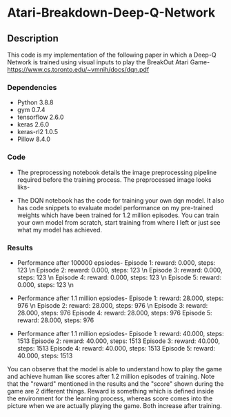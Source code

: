 # Atari-Breakdown-Deep-Q-Network

## Description

This code is my implementation of the following paper in which a Deep-Q Network is trained using visual inputs to play the BreakOut Atari Game- 
https://www.cs.toronto.edu/~vmnih/docs/dqn.pdf

### Dependencies

* Python 3.8.8
* gym  0.7.4
* tensorflow 2.6.0
* keras 2.6.0
* keras-rl2 1.0.5
* Pillow 8.4.0

### Code

* The preprocessing notebook details the image preprocessing pipeline required before the training process. The preprocessed image looks liks-


* The DQN notebook has the code for training your own dqn model. It also has code snippets to evaluate model performance on my pre-trained weights which have been trained
for 1.2 million episodes. You can train your own model from scratch, start training from where I left or just see what my model has achieved.

### Results

* Performance after 100000 epsiodes-
Episode 1: reward: 0.000, steps: 123 \n
Episode 2: reward: 0.000, steps: 123 \n 
Episode 3: reward: 0.000, steps: 123 \n
Episode 4: reward: 0.000, steps: 123 \n
Episode 5: reward: 0.000, steps: 123 \n

* Performance after 1.1 million epsiodes-
Episode 1: reward: 28.000, steps: 976 \n
Episode 2: reward: 28.000, steps: 976 \n
Episode 3: reward: 28.000, steps: 976
Episode 4: reward: 28.000, steps: 976
Episode 5: reward: 28.000, steps: 976

* Performance after 1.1 million epsiodes-
Episode 1: reward: 40.000, steps: 1513
Episode 2: reward: 40.000, steps: 1513
Episode 3: reward: 40.000, steps: 1513
Episode 4: reward: 40.000, steps: 1513
Episode 5: reward: 40.000, steps: 1513


You can observe that the model is able to understand how to play the game and achieve human like scores after 1.2 million episodes of training. 
Note that the "reward" mentioned in the results and the "score" shown during the game are 2 different things. Reward is something which is defined inside the environment
for the learning process, whereas score comes into the picture when we are actually playing the game. Both increase after training.
